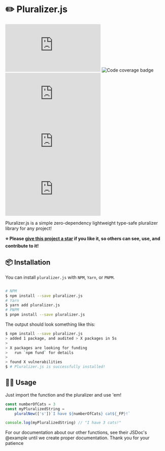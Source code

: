 # ✏️ Pluralizer.js

![NPM Package Version](https://img.shields.io/npm/v/pluralizer.js) ![Code coverage badge](https://img.shields.io/badge/Code%20coverage-100%25-forest?logo=vitest&logoColor=green)
 ![Software Liscense](https://img.shields.io/npm/l/pluralizer.js) ![GitHub Repo stars](https://img.shields.io/github/stars/leiloukou/pluralizer.js) ![GitHub issues](https://img.shields.io/github/issues-raw/leiloukou/pluralizer.js)

Pluralizer.js is a simple zero-dependency lightweight type-safe pluralizer library for any project!

**⭐ Please [give this project a star](https://github.com/Leiloukou/pluralizer.js) if you like it, so others can see, use, and contribute to it!**

## 📦 Installation

You can install `pluralizer.js` with `NPM`, `Yarn`, or `PNPM`.
```bash

# NPM
$ npm install --save pluralizer.js
# Yarn
$ yarn add pluralizer.js
# PNPM
$ pnpm install --save pluralizer.js
```

The output should look something like this:

```bash
$ npm install --save pluralizer.js
> added 1 package, and audited > X packages in 5s
> 
> X packages are looking for funding
>   run `npm fund` for details
> 
> found X vulnerabilities
$ # Pluralizer.js is successfully installed!
```

## 👨‍💻 Usage

Just import the function and the pluralizer and use 'em!

```typescript
const numberOfCats = 3
const myPluralizedString =
    pluralNew(['s'])`I have ${numberOfCats} cat${_FP}!`

console.log(myPluralizedString) // "I have 3 cats!"
```

For our documentation about our other functions, see their JSDoc's @example until we create proper documentation. Thank you for your patience
